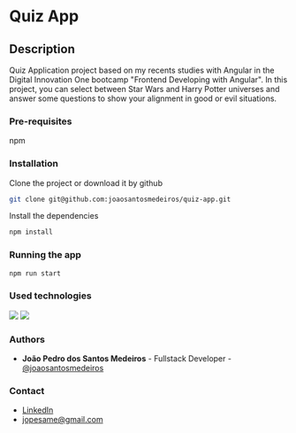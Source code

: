 # Quiz App
## Description
Quiz Application project based on my recents studies with Angular in the Digital Innovation One bootcamp "Frontend Developing with Angular". In this project, you can select between Star
Wars and Harry Potter universes and answer some questions to show your alignment in good or evil situations.

### Pre-requisites
npm

### Installation
Clone the project or download it by github
```bash
git clone git@github.com:joaosantosmedeiros/quiz-app.git
```
Install the dependencies
```bash
npm install
```

### Running the app

```bash
npm run start
```

### Used technologies
<img src="https://img.shields.io/badge/TypeScript-007ACC?style=for-the-badge&logo=typescript&logoColor=white" />
<img src="https://img.shields.io/badge/Angular-DD0031?style=for-the-badge&logo=angular&logoColor=white"/>

### Authors
* **João Pedro dos Santos Medeiros** - Fullstack Developer - [@joaosantosmedeiros](https://github.com/joaosantosmedeiros)

### Contact
* [LinkedIn](https://www.linkedin.com/in/joao-pedro-santos-medeiros)
* <jopesame@gmail.com>
